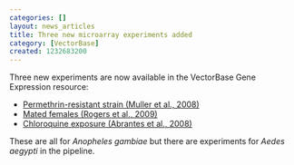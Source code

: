 ```yaml
---
categories: []
layout: news_articles
title: Three new microarray experiments added
category: [VectorBase]
created: 1232683200
---
```

Three new experiments are now available in the VectorBase Gene Expression resource:
<ul>
<li><a href="http://funcgen.vectorbase.org/ExpressionData/experiment/Permethrin-resistant%20strain%20(Muller%20et%20al.,%202008)">Permethrin-resistant strain (Muller et al., 2008)</a></i>
<li><a href="http://funcgen.vectorbase.org/ExpressionData/experiment/Mated%20females%20(Rogers%20et%20al.,%202009)">Mated females (Rogers et al., 2009)</a></li>
<li><a href="http://funcgen.vectorbase.org/ExpressionData/experiment/Chloroquine%20exposure%20(Abrantes%20et%20al.,%202008)">Chloroquine exposure (Abrantes et al., 2008)</a></li>
</ul>
These are all for <i>Anopheles gambiae</i> but there are experiments for <i>Aedes aegypti</i> in the pipeline.
